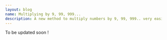 ```yaml
---
layout: blog
name: Multiplying by 9, 99, 999...
description: A new method to multiply numbers by 9, 99, 999.. very easily
---
```


To be updated soon !